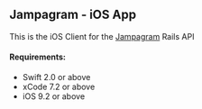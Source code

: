 ## Jampagram - iOS App

This is the iOS Client for the [Jampagram] Rails API

#### Requirements:

  * Swift 2.0 or above
  * xCode 7.2 or above
  * iOS 9.2 or above

[Jampagram]: <https://github.com/brunojppb/jampagram>
